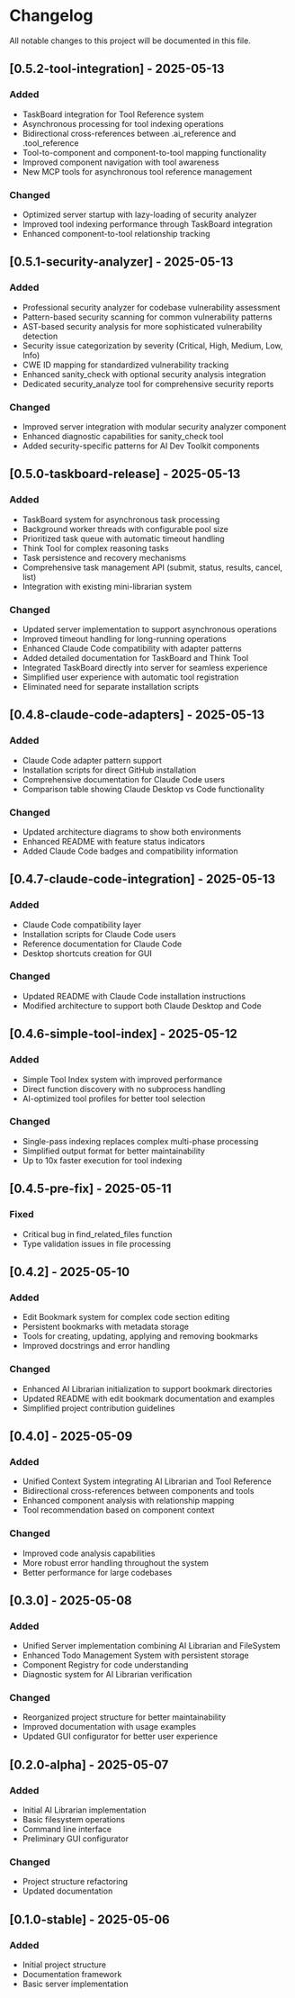 # Changelog

All notable changes to this project will be documented in this file.

## [0.5.2-tool-integration] - 2025-05-13

### Added
- TaskBoard integration for Tool Reference system
- Asynchronous processing for tool indexing operations
- Bidirectional cross-references between .ai_reference and .tool_reference
- Tool-to-component and component-to-tool mapping functionality
- Improved component navigation with tool awareness
- New MCP tools for asynchronous tool reference management

### Changed
- Optimized server startup with lazy-loading of security analyzer
- Improved tool indexing performance through TaskBoard integration
- Enhanced component-to-tool relationship tracking

## [0.5.1-security-analyzer] - 2025-05-13

### Added
- Professional security analyzer for codebase vulnerability assessment
- Pattern-based security scanning for common vulnerability patterns
- AST-based security analysis for more sophisticated vulnerability detection
- Security issue categorization by severity (Critical, High, Medium, Low, Info)
- CWE ID mapping for standardized vulnerability tracking
- Enhanced sanity_check with optional security analysis integration
- Dedicated security_analyze tool for comprehensive security reports

### Changed
- Improved server integration with modular security analyzer component
- Enhanced diagnostic capabilities for sanity_check tool
- Added security-specific patterns for AI Dev Toolkit components

## [0.5.0-taskboard-release] - 2025-05-13

### Added
- TaskBoard system for asynchronous task processing
- Background worker threads with configurable pool size
- Prioritized task queue with automatic timeout handling
- Think Tool for complex reasoning tasks
- Task persistence and recovery mechanisms
- Comprehensive task management API (submit, status, results, cancel, list)
- Integration with existing mini-librarian system

### Changed
- Updated server implementation to support asynchronous operations
- Improved timeout handling for long-running operations
- Enhanced Claude Code compatibility with adapter patterns
- Added detailed documentation for TaskBoard and Think Tool
- Integrated TaskBoard directly into server for seamless experience
- Simplified user experience with automatic tool registration
- Eliminated need for separate installation scripts

## [0.4.8-claude-code-adapters] - 2025-05-13

### Added
- Claude Code adapter pattern support
- Installation scripts for direct GitHub installation
- Comprehensive documentation for Claude Code users
- Comparison table showing Claude Desktop vs Code functionality

### Changed
- Updated architecture diagrams to show both environments
- Enhanced README with feature status indicators
- Added Claude Code badges and compatibility information

## [0.4.7-claude-code-integration] - 2025-05-13

### Added
- Claude Code compatibility layer
- Installation scripts for Claude Code users
- Reference documentation for Claude Code
- Desktop shortcuts creation for GUI

### Changed
- Updated README with Claude Code installation instructions
- Modified architecture to support both Claude Desktop and Code

## [0.4.6-simple-tool-index] - 2025-05-12

### Added
- Simple Tool Index system with improved performance
- Direct function discovery with no subprocess handling
- AI-optimized tool profiles for better tool selection

### Changed
- Single-pass indexing replaces complex multi-phase processing
- Simplified output format for better maintainability
- Up to 10x faster execution for tool indexing

## [0.4.5-pre-fix] - 2025-05-11

### Fixed
- Critical bug in find_related_files function
- Type validation issues in file processing

## [0.4.2] - 2025-05-10

### Added
- Edit Bookmark system for complex code section editing
- Persistent bookmarks with metadata storage
- Tools for creating, updating, applying and removing bookmarks
- Improved docstrings and error handling

### Changed
- Enhanced AI Librarian initialization to support bookmark directories
- Updated README with edit bookmark documentation and examples
- Simplified project contribution guidelines

## [0.4.0] - 2025-05-09

### Added
- Unified Context System integrating AI Librarian and Tool Reference
- Bidirectional cross-references between components and tools
- Enhanced component analysis with relationship mapping
- Tool recommendation based on component context

### Changed
- Improved code analysis capabilities
- More robust error handling throughout the system
- Better performance for large codebases

## [0.3.0] - 2025-05-08

### Added
- Unified Server implementation combining AI Librarian and FileSystem
- Enhanced Todo Management System with persistent storage
- Component Registry for code understanding
- Diagnostic system for AI Librarian verification

### Changed
- Reorganized project structure for better maintainability
- Improved documentation with usage examples
- Updated GUI configurator for better user experience

## [0.2.0-alpha] - 2025-05-07

### Added
- Initial AI Librarian implementation
- Basic filesystem operations
- Command line interface
- Preliminary GUI configurator

### Changed
- Project structure refactoring
- Updated documentation

## [0.1.0-stable] - 2025-05-06

### Added
- Initial project structure
- Documentation framework
- Basic server implementation
